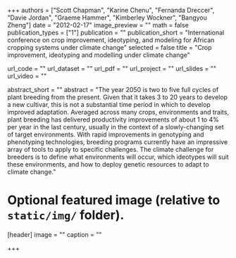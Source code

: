 +++
authors = ["Scott Chapman", "Karine Chenu", "Fernanda Dreccer", "Davie Jordan", "Graeme Hammer", "Kimberley Wockner", "Bangyou Zheng"] 
date = "2012-02-17"
image_preview = ""
math = false
publication_types = ["1"]
publication = ""
publication_short = "International conference on crop improvement, ideotyping, and modeling for African cropping systems under climate change"
selected = false
title = "Crop improvement, ideotyping and modelling under climate change"

url_code = ""
url_dataset = ""
url_pdf = ""
url_project = ""
url_slides = ""
url_video = ""

abstract_short = ""
abstract = "The year 2050 is two to five full cycles of plant breeding from the present. Given that it takes 3 to 20 years to develop a new cultivar, this is not a substantial time period in which to develop improved adaptation. Averaged across many crops, environments and traits, plant breeding has delivered productivity improvements of about 1 to 4% per year in the last century, usually in the context of a slowly-changing set of target environments. With rapid improvements in genotyping and phenotyping technologies, breeding programs currently have an impressive array of tools to apply to specific challenges. The climate challenge for breeders is to define what environments will occur, which ideotypes will suit these environments, and how to deploy genetic resources to adapt to climate change."


# Optional featured image (relative to `static/img/` folder).
[header]
image = ""
caption = ""

+++
